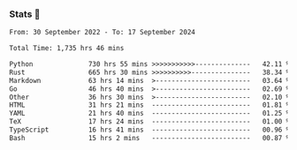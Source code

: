 ### Stats 👋
<!--START_SECTION:waka-->

```txt
From: 30 September 2022 - To: 17 September 2024

Total Time: 1,735 hrs 46 mins

Python              730 hrs 55 mins >>>>>>>>>>>--------------   42.11 %
Rust                665 hrs 30 mins >>>>>>>>>>---------------   38.34 %
Markdown            63 hrs 14 mins  >------------------------   03.64 %
Go                  46 hrs 40 mins  >------------------------   02.69 %
Other               36 hrs 30 mins  >------------------------   02.10 %
HTML                31 hrs 21 mins  -------------------------   01.81 %
YAML                21 hrs 40 mins  -------------------------   01.25 %
TeX                 17 hrs 24 mins  -------------------------   01.00 %
TypeScript          16 hrs 41 mins  -------------------------   00.96 %
Bash                15 hrs 2 mins   -------------------------   00.87 %
```

<!--END_SECTION:waka-->

<!--
**buhaytza2005/buhaytza2005** is a ✨ _special_ ✨ repository because its `README.md` (this file) appears on your GitHub profile.

Here are some ideas to get you started:

- 🔭 I’m currently working on ...
- 🌱 I’m currently learning ...
- 👯 I’m looking to collaborate on ...
- 🤔 I’m looking for help with ...
- 💬 Ask me about ...
- 📫 How to reach me: ...
- 😄 Pronouns: ...
- ⚡ Fun fact: ...
-->


